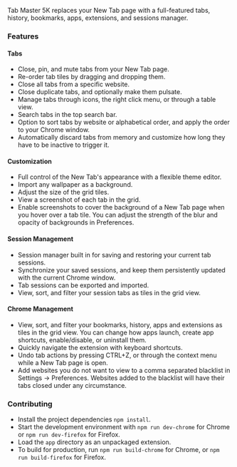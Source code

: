 Tab Master 5K replaces your New Tab page with a full-featured tabs, history, bookmarks, apps, extensions, and sessions manager.

### Features

#### Tabs
- Close, pin, and mute tabs from your New Tab page.
- Re-order tab tiles by dragging and dropping them.
- Close all tabs from a specific website.
- Close duplicate tabs, and optionally make them pulsate.
- Manage tabs through icons, the right click menu, or through a table view.
- Search tabs in the top search bar.
- Option to sort tabs by website or alphabetical order, and apply the order to your Chrome window.
- Automatically discard tabs from memory and customize how long they have to be inactive to trigger it.

#### Customization
- Full control of the New Tab's appearance with a flexible theme editor.
- Import any wallpaper as a background.
- Adjust the size of the grid tiles.
- View a screenshot of each tab in the grid.
- Enable screenshots to cover the background of a New Tab page when you hover over a tab tile. You can adjust the strength of the blur and opacity of backgrounds in Preferences.

#### Session Management
- Session manager built in for saving and restoring your current tab sessions.
- Synchronize your saved sessions, and keep them persistently updated with the current Chrome window.
- Tab sessions can be exported and imported.
- View, sort, and filter your session tabs as tiles in the grid view.

#### Chrome Management
- View, sort, and filter your bookmarks, history, apps and extensions as tiles in the grid view. You can change how apps launch, create app shortcuts, enable/disable, or uninstall them.
- Quickly navigate the extension with keyboard shortcuts.
- Undo tab actions by pressing CTRL+Z, or through the context menu while a New Tab page is open.
- Add websites you do not want to view to a comma separated blacklist in Settings -> Preferences. Websites added to the blacklist will have their tabs closed under any circumstance.

### Contributing
- Install the project dependencies ```npm install```.
- Start the development environment with ```npm run dev-chrome``` for Chrome or ```npm run dev-firefox``` for Firefox.
- Load the ```app``` directory as an unpackaged extension.
- To build for production, run ```npm run build-chrome``` for Chrome, or ```npm run build-firefox``` for Firefox.
